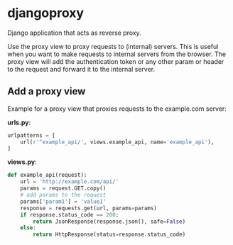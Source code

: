 # djangoproxy
Django application that acts as reverse proxy.

Use the proxy view to proxy requests to (internal) servers. This is useful when you want to make requests to internal servers from the browser. The proxy view will add the authentication token or any other param or header to the request and forward it to the internal server.

## Add a proxy view

Example for a proxy view that proxies requests to the example.com server:

**urls.py**:

```python
urlpatterns = [
    url(r'^example_api/', views.example_api, name='example_api'),
]
```

**views.py**:

```python
def example_api(request):
    url = 'http://example.com/api/'
    params = request.GET.copy()
    # add params to the request
    params['param1'] = 'value1'
    response = requests.get(url, params=params)
    if response.status_code == 200:
        return JsonResponse(response.json(), safe=False)
    else:
        return HttpResponse(status=response.status_code)
```
